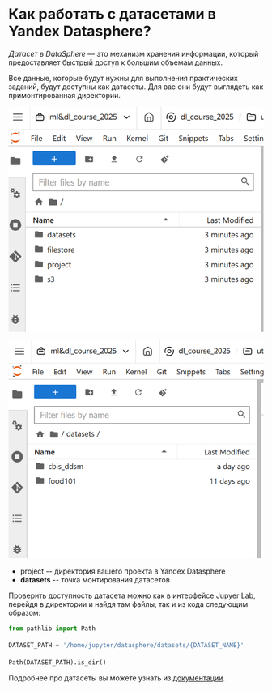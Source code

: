 # Как работать с датасетами в Yandex Datasphere?

*Датасет в DataSphere* — это механизм хранения информации, который предоставляет быстрый доступ к большим объемам данных.

Все данные, которые будут нужны для выполнения практических заданий, будут доступны как датасеты. Для вас они будут выглядеть как примонтированная директории.

![1759494523670](image/what_is_dataset/1759494523670.png)

![1759494532441](image/what_is_dataset/1759494532441.png)

* project -- директория вашего проекта в Yandex Datasphere
* **datasets** -- точка монтирования датасетов

Проверить доступность датасета можно как в интерфейсе Jupyer Lab, перейдя в директории и найдя там файлы, так и из кода следующим образом:

```python
from pathlib import Path

DATASET_PATH = '/home/jupyter/datasphere/datasets/{DATASET_NAME}'

Path(DATASET_PATH).is_dir()
```

Подробнее про датасеты вы можете узнать из [документации](https://yandex.cloud/ru/docs/datasphere/concepts/dataset).
